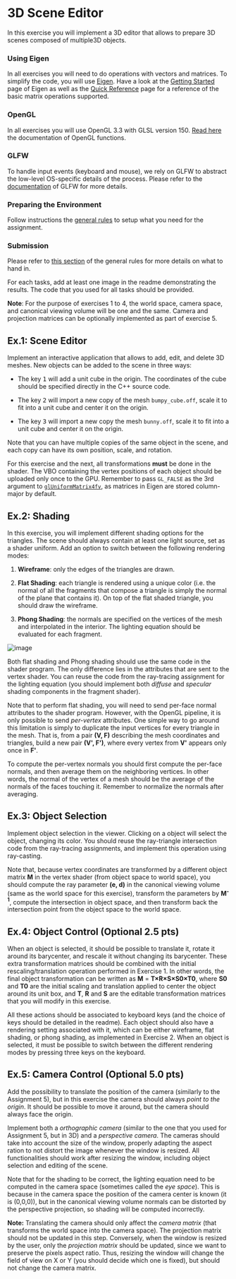3D Scene Editor
===============

In this exercise you will implement a 3D editor that allows to prepare 3D scenes composed of multiple3D objects.

### Using Eigen

In all exercises you will need to do operations with vectors and matrices. To simplify the code, you will use [Eigen](http://eigen.tuxfamily.org/).
Have a look at the [Getting Started](http://eigen.tuxfamily.org/dox/GettingStarted.html) page of Eigen as well as the [Quick Reference](http://eigen.tuxfamily.org/dox/group__QuickRefPage.html}) page for a reference of the basic matrix operations supported.

### OpenGL

In all exercises you will use OpenGL 3.3 with GLSL version 150. [Read here](http://docs.gl) the documentation of OpenGL functions.

### GLFW

To handle input events (keyboard and mouse), we rely on GLFW to abstract the low-level OS-specific details of the process. Please refer to the [documentation](http://www.glfw.org/docs/latest/) of GLFW for more details.

### Preparing the Environment

Follow instructions the [general rules](https://github.com/nyu-cg-fall-17/computer-graphics/blob/master/RULES.md) to setup what you need for the assignment.

### Submission

Please refer to [this section](https://github.com/nyu-cg-fall-17/computer-graphics/blob/master/RULES.md#what-to-hand-in) of the general rules for more details on what to hand in.

For each tasks, add at least one image in the readme demonstrating the results.
The code that you used for all tasks should be provided.

**Note**: For the purpose of exercises 1 to 4, the world space, camera space, and canonical viewing volume will be one and the same. Camera and projection matrices can be optionally implemented as part of exercise 5.


Ex.1: Scene Editor
------------------

Implement an interactive application that allows to add, edit, and delete 3D meshes. New objects can be added to the scene in three ways:

- The key <kbd>1</kbd> will add a unit cube in the origin. The coordinates of the cube should be specified directly in the C++ source code.

- The key <kbd>2</kbd> will import a new copy of the mesh `bumpy_cube.off`, scale it to fit into a unit cube and center it on the origin.

- The key <kbd>3</kbd> will import a new copy the mesh `bunny.off`, scale it to fit into a unit cube and center it on the origin.

Note that you can have multiple copies of the same object in the scene, and each copy can have its own position, scale, and rotation.

For this exercise and the next, all transformations **must** be done in the shader. The VBO containing the vertex positions of each object should be uploaded only once to the GPU. Remember to pass `GL_FALSE` as the 3rd argument to [`glUniformMatrix4fv`](http://docs.gl/gl3/glUniform), as matrices in Eigen are stored column-major by default.


Ex.2: Shading
-------------

In this exercise, you will implement different shading options for the triangles. The scene should always contain at least one light source, set as a shader uniform. Add an option to switch between the following rendering modes:

1. **Wireframe**: only the edges of the triangles are drawn.

2. **Flat Shading**: each triangle is rendered using a unique color (i.e. the normal of all the fragments that compose a triangle is simply the normal of the plane that contains it). On top of the flat shaded triangle, you should draw the wireframe.

3. **Phong Shading**: the normals are specified on the vertices of the mesh and interpolated in the interior. The lighting equation should be evaluated for each fragment.

![image](img/bunny.png)

Both flat shading and Phong shading should use the same code in the shader program. The only difference lies in the attributes that are sent to the vertex shader. You can reuse the code from the ray-tracing assignment for the lighting equation (you should implement both *diffuse* and *specular* shading components in the fragment shader).

Note that to perform flat shading, you will need to send per-face normal attributes to the shader program. However, with the OpenGL pipeline, it is only possible to send *per-vertex* attributes. One simple way to go around this limitation is simply to duplicate the input vertices for every triangle in the mesh. That is, from a pair **(V, F)** describing the mesh coordinates and triangles, build a new pair **(V', F')**, where every vertex from **V'** appears only once in **F'**.

To compute the per-vertex normals you should first compute the per-face normals, and then average them on the neighboring vertices. In other words, the normal of the vertex of a mesh should be the average of the normals of the faces touching it. Remember to normalize the normals after averaging.


Ex.3: Object Selection
----------------------

Implement object selection in the viewer. Clicking on a object will select the object, changing its color.
You should reuse the ray-triangle intersection code from the ray-tracing assignments, and implement this operation using ray-casting.

Note that, because vertex coordinates are transformed by a different object matrix **M** in the vertex shader (from object space to world space), you should compute the ray parameter **(e, d)** in the canonical viewing volume (same as the world space for this exercise), transform the parameters by **M<sup>-1</sup>**, compute the intersection in object space, and then transform back the intersection point from the object space to the world space.


Ex.4: Object Control (Optional 2.5 pts)
--------------------

When an object is selected, it should be possible to translate it, rotate it around its barycenter, and rescale it without changing its barycenter. These extra transformation matrices should be combined with the initial rescaling/translation operation performed in Exercise 1. In other words, the final object transformation can be written as **M** = **T×R×S×S0×T0**, where **S0** and **T0** are the initial scaling and translation applied to center the object around its unit box, and **T**, **R** and **S** are the editable transformation matrices that you will modify in this exercise.

All these actions should be associated to keyboard keys (and the choice of keys should be detailed in the readme).
Each object should also have a rendering setting associated with it, which can be either wireframe, flat shading, or phong shading, as implemented in Exercise 2. When an object is selected, it must be possible to switch between the different rendering modes by pressing three keys on the keyboard.


Ex.5: Camera Control (Optional 5.0 pts)
-------------------------------

Add the possibility to translate the position of the camera (similarly to the Assignment 5), but in this exercise the camera should always *point to the origin*. It should be possible to move it around, but the camera should always face the origin.

Implement both a *orthographic camera* (similar to the one that you used for Assignment 5, but in 3D) and a *perspective camera*. The cameras should take into account the size of the window, properly adapting the aspect ration to not distort the image whenever the window is resized. All functionalities should work after resizing the window, including object selection and editing of the scene.

Note that for the shading to be correct, the lighting equation need to be computed in the camera space (sometimes called the *eye space*). This is because in the camera space the position of the camera center is known (it is (0,0,0)), but in the canonical viewing volume normals can be distorted by the perspective projection, so shading will be computed incorrectly.

**Note:** Translating the camera should only affect the *camera matrix* (that transforms the world space into the camera space). The projection matrix should not be updated in this step.
Conversely, when the window is resized by the user, only the *projection matrix* should be updated, since we want to preserve the pixels aspect ratio. Thus, resizing the window will change the field of view on X or Y (you should decide which one is fixed), but should not change the camera matrix.
